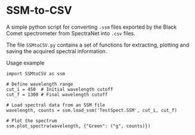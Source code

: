 # SSM-to-CSV
A simple python script for converting `.ssm` files exported by the Black Comet spectrometer from SpectraNet into `.csv` files.

The file `SSMtoCSV.py` contains a set of functions for extracting, plotting and saving the acquired spectral information.

Usage example 
```
import SSMtoCSV as ssm

# Define wavelength range
cut_i = 450  # Initial wavelength cutoff
cut_f = 1300 # Final wavelength cutoff

# Load spectral data from an SSM file
wavelength, counts = ssm.load_ssm('TestSpect.SSM', cut_i, cut_f)

# Plot the spectrum
ssm.plot_spectra(wavelength, {"Green": ("g", counts)})
```
